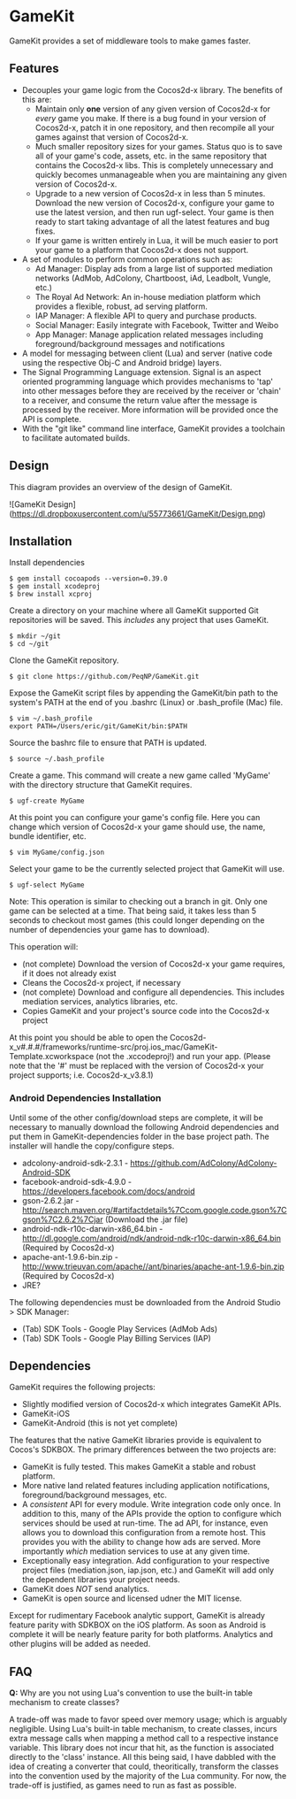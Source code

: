 # GameKit

GameKit provides a set of middleware tools to make games faster.

## Features

- Decouples your game logic from the Cocos2d-x library. The benefits of this are:
  - Maintain only **one** version of any given version of Cocos2d-x for _every_ game you make. If there is a bug found in your version of Cocos2d-x, patch it in one repository, and then recompile all your games against that version of Cocos2d-x.
  - Much smaller repository sizes for your games. Status quo is to save all of your game's code, assets, etc. in the same repository that contains the Cocos2d-x libs. This is completely unnecessary and quickly becomes unmanageable when you are maintaining any given version of Cocos2d-x.
  - Upgrade to a new version of Cocos2d-x in less than 5 minutes. Download the new version of Cocos2d-x, configure your game to use the latest version, and then run ugf-select. Your game is then ready to start taking advantage of all the latest features and bug fixes.
  - If your game is written entirely in Lua, it will be much easier to port your game to a platform that Cocos2d-x does not support.
- A set of modules to perform common operations such as:
  - Ad Manager: Display ads from a large list of supported mediation networks (AdMob, AdColony, Chartboost, iAd, Leadbolt, Vungle, etc.)
  - The Royal Ad Network: An in-house mediation platform which provides a flexible, robust, ad serving platform.
  - IAP Manager: A flexible API to query and purchase products.
  - Social Manager: Easily integrate with Facebook, Twitter and Weibo
  - App Manager: Manage application related messages including foreground/background messages and notifications
- A model for messaging between client (Lua) and server (native code using the respective Obj-C and Android bridge) layers.
- The Signal Programming Language extension. Signal is an aspect oriented programming language which provides mechanisms to 'tap' into other messages before they are received by the receiver or 'chain' to a receiver, and consume the return value after the message is processed by the receiver. More information will be provided once the API is complete.
- With the "git like" command line interface, GameKit provides a toolchain to facilitate automated builds.

## Design

This diagram provides an overview of the design of GameKit.

![GameKit Design] (https://dl.dropboxusercontent.com/u/55773661/GameKit/Design.png)

## Installation

Install dependencies
```
$ gem install cocoapods --version=0.39.0
$ gem install xcodeproj
$ brew install xcproj
```

Create a directory on your machine where all GameKit supported Git repositories will be saved. This _includes_ any project that uses GameKit.
```
$ mkdir ~/git
$ cd ~/git
```

Clone the GameKit repository.
```
$ git clone https://github.com/PeqNP/GameKit.git
```

Expose the GameKit script files by appending the GameKit/bin path to the system's PATH at the end of you .bashrc (Linux) or .bash_profile (Mac) file.
```
$ vim ~/.bash_profile
export PATH=/Users/eric/git/GameKit/bin:$PATH
```

Source the bashrc file to ensure that PATH is updated.
```
$ source ~/.bash_profile
```

Create a game. This command will create a new game called 'MyGame' with the directory structure that GameKit requires.
```
$ ugf-create MyGame
```

At this point you can configure your game's config file. Here you can change which version of Cocos2d-x your game should use, the name, bundle identifier, etc.
```
$ vim MyGame/config.json
```

Select your game to be the currently selected project that GameKit will use.
```
$ ugf-select MyGame
```
Note: This operation is similar to checking out a branch in git. Only one game can be selected at a time. That being said, it takes less than 5 seconds to checkout most games (this could longer depending on the number of dependencies your game has to download).

This operation will:
- (not complete) Download the version of Cocos2d-x your game requires, if it does not already exist
- Cleans the Cocos2d-x project, if necessary
- (not complete) Download and configure all dependencies. This includes mediation services, analytics libraries, etc.
- Copies GameKit and your project's source code into the Cocos2d-x project

At this point you should be able to open the Cocos2d-x_v#.#.#/frameworks/runtime-src/proj.ios_mac/GameKit-Template.xcworkspace (not the .xccodeproj!) and run your app. (Please note that the '#' must be replaced with the version of Cocos2d-x your project supports; i.e. Cocos2d-x_v3.8.1)

### Android Dependencies Installation

Until some of the other config/download steps are complete, it will be necessary to manually download the following Android dependencies and put them in GameKit-dependencies folder in the base project path. The installer will handle the copy/configure steps.

- adcolony-android-sdk-2.3.1 - https://github.com/AdColony/AdColony-Android-SDK
- facebook-android-sdk-4.9.0 - https://developers.facebook.com/docs/android
- gson-2.6.2.jar - http://search.maven.org/#artifactdetails%7Ccom.google.code.gson%7Cgson%7C2.6.2%7Cjar (Download the .jar file)
- android-ndk-r10c-darwin-x86_64.bin - http://dl.google.com/android/ndk/android-ndk-r10c-darwin-x86_64.bin (Required by Cocos2d-x)
- apache-ant-1.9.6-bin.zip - http://www.trieuvan.com/apache//ant/binaries/apache-ant-1.9.6-bin.zip (Required by Cocos2d-x)
- JRE?

The following dependencies must be downloaded from the Android Studio > SDK Manager:
- (Tab) SDK Tools - Google Play Services (AdMob Ads)
- (Tab) SDK Tools - Google Play Billing Services (IAP)


## Dependencies

GameKit requires the following projects:
- Slightly modified version of Cocos2d-x which integrates GameKit APIs.
- GameKit-iOS
- GameKit-Android (this is not yet complete)

The features that the native GameKit libraries provide is equivalent to Cocos's SDKBOX. The primary differences between the two projects are:
- GameKit is fully tested. This makes GameKit a stable and robust platform.
- More native land related features including application notifications, foreground/background messages, etc.
- A _consistent_ API for every module. Write integration code only once. In addition to this, many of the APIs provide the option to configure which services should be used at run-time. The ad API, for instance, even allows you to download this configuration from a remote host. This provides you with the ability to change how ads are served. More importantly _which_ mediation services to use at any given time.
- Exceptionally easy integration. Add configuration to your respective project files (mediation.json, iap.json, etc.) and GameKit will add only the dependent libraries your project needs.
- GameKit does *NOT* send analytics.
- GameKit is open source and licensed udner the MIT license.

Except for rudimentary Facebook analytic support, GameKit is already feature parity with SDKBOX on the iOS platform. As soon as Android is complete it will be nearly feature parity for both platforms. Analytics and other plugins will be added as needed.

## FAQ

**Q:** Why are you not using Lua's convention to use the built-in table mechanism to create classes?

A trade-off was made to favor speed over memory usage; which is arguably negligible. Using Lua's built-in table mechanism, to create classes, incurs extra message calls when mapping a method call to a respective instance variable. This library does not incur that hit, as the function is associated directly to the 'class' instance. All this being said, I have dabbled with the idea of creating a converter that could, theoritically, transform the classes into the convention used by the majority of the Lua community. For now, the trade-off is justified, as games need to run as fast as possible.
